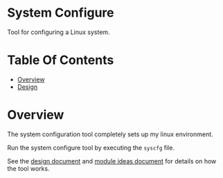 # System Configure
Tool for configuring a Linux system.

# Table Of Contents
- [Overview](#overview)
- [Design](#design)

# Overview
The system configuration tool completely sets up my linux environment.  

Run the system configure tool by executing the `syscfg` file.  

See the [design document](DESIGN.md) and [module ideas document](MODULE-IDEAS.md) for details on how the tool works.  
